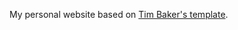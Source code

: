 My personal website based on [Tim Baker's template](https://github.com/tbakerx/react-resume-template).

